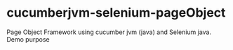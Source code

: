 cucumberjvm-selenium-pageObject
=====================

Page Object Framework using cucumber jvm (java) and Selenium java.
Demo purpose
